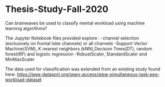 # Thesis-Study-Fall-2020
Can brainwaves be used to classify mental workload using machine learning algorithms?

The Jupyter Notebook files provided explore :
      -channel selection (exclusively on frontal lobe channels) or all channels
      -Support Vector Machine(SVM), K nearest neighbors (kNN),Decision Trees(DT), random forest(RF) and        logistic regression 
      -RobustScaler, StandardScaler and MinMaxScaler

The data used for classification was extended from an existing study found here: https://ieee-dataport.org/open-access/stew-simultaneous-task-eeg-workload-dataset

